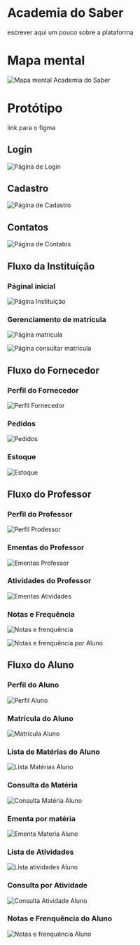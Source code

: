 # Academia do Saber

escrever aqui um pouco sobre a plataforma 

# Mapa mental 

![Mapa mental Academia do Saber](./images/mapa-mental.png)

# Protótipo
link para o figma

## Login 

![Página de Login](./images/area-publica/Login.png)

## Cadastro

![Página de Cadastro](./images/area-publica/Cadastro.png)

## Contatos

![Página de Contatos](./images/area-publica/Contatos.png)

## Fluxo da Instituíção 

### Páginal inicial 

![Página Instituição](./images/instituicao/Instituição%20-%20Página%20inicial.png)

### Gerenciamento de matrícula 
![Página matrícula](./images/instituicao/Instituíção%20-%20Matrícula.png)

![Página consultar matrícula](./images/instituicao/Instituíção%20-%20Consultar%20matrículas.png)


## Fluxo do Fornecedor

### Perfil do Fornecedor
![Perfil Fornecedor](./images/fornecedor/Perfil%20-%20Fornecedor.png)

### Pedidos 
![Pedidos](./images/fornecedor/Fornecedor%20-%20Pedidos.png)

### Estoque
![Estoque](./images/fornecedor/Fornecedor%20-%20Estoque.png)


## Fluxo do Professor 

### Perfil do Professor 

![Perfil Prodessor](./images/professor/Perfil%20-%20Professor.png)

### Ementas do Professor
![Ementas Professor](./images/professor/Professor%20-%20Ementas.png)

### Atividades do Professor
![Ementas Atividades](./images/professor/Professor%20-%20Atividades.png)

### Notas e Frequência

![Notas e frenquência](./images/professor/Professor%20-%20Notas%20e%20frequência.png)

![Notas e frenquência por Aluno](./images/professor/Professor%20-%20Notas%20e%20Frequência%20-%20Aluno.png)


## Fluxo do Aluno

### Perfil do Aluno

![Perfil Aluno](./images/aluno/Perfil%20-%20Aluno.png)


### Matrícula do Aluno

![Matrícula Aluno](./images/aluno/Aluno%20-%20Matrícula.png)


### Lista de Matérias do Aluno 

![Lista Matérias Aluno](./images/aluno/Aluno%20-%20Matérias.png)

### Consulta da Matéria

![Consulta Matéria Aluno](./images/aluno/Aluno%20-%20Matérias%20(1).png)

### Ementa por matéria

![Ementa Materia Aluno](./images/aluno/)


### Lista de Atividades

![Lista atividades Aluno](./images/aluno/Aluno%20-%20Atividades.png)

### Consulta por Atividade

![Consulta Atividade Aluno](./images/aluno/Aluno%20-%20Atividade%20I.png)


### Notas e Frenquência do Aluno

![Notas e frenquência Aluno](./images/aluno/Aluno%20-%20Notas%20e%20frequência.png)
